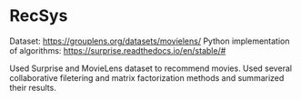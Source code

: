 # RecSys

Dataset: https://grouplens.org/datasets/movielens/
Python implementation of algorithms: https://surprise.readthedocs.io/en/stable/#

Used Surprise and MovieLens dataset to recommend movies. Used several collaborative filetering and matrix factorization methods and summarized their results.
